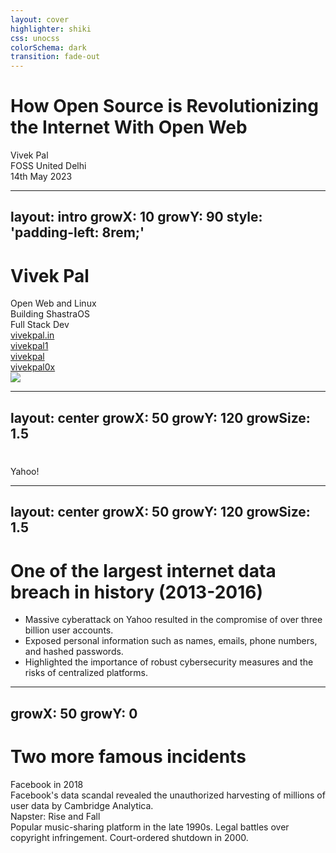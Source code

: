 ```yaml
---
layout: cover
highlighter: shiki
css: unocss
colorSchema: dark
transition: fade-out
---
```


<h1 flex="~ col">
<div>How Open Source is Revolutionizing the Internet<span inline-block i-ipfs-light text-1.2em mb-2/> With Open Web <b font-bold></b></div>
</h1>

<div text-sm tracking-widest>
Vivek Pal
</div>

<div abs-br mx-10 my-12 flex="~ col" text-sm text-right>
  <div>FOSS United Delhi</div>
  <div text-sm opacity-50>14th May 2023</div>
</div>

---
layout: intro
growX: 10
growY: 90
style: 'padding-left: 8rem;'
---

# Vivek Pal

<div class="leading-10 opacity-80">
Open Web and Linux<br>
Building ShastraOS<br>
Full Stack Dev<br>
</div>

<div my-10 w-min flex="~ gap-1" items-center justify-center>
  <div i-ri-user-3-line op50 ma text-xl/>
  <div><a href="https://vivekpal.in" target="_blank" class="border-none! font-300">vivekpal.in</a></div>
  <div i-ri-github-line op50 ma text-xl ml4/>
  <div><a href="https://github.com/vivekpal1" target="_blank" class="border-none! font-300">vivekpal1</a></div>
  <div i-ri-mastodon-line op50 ma text-xl ml4/>
  <div><a href="https://fosstodon.org/@vivekpal" target="_blank" class="border-none! >font-300">vivekpal</a></div>
  <div i-ri-twitter-line op50 ma text-xl ml4/>
  <div><a href="https://twitter.com/vivekpal0x" target="_blank" class="border-none! font-300">vivekpal0x</a></div>
</div>

<img src="https://vivekpal.in/avatar.png" rounded-full w-35 abs-tr mt-32 mr-40/>

<div flex="~ gap2">

</div>

---
layout: center
growX: 50
growY: 120
growSize: 1.5
---

#

<div flex="~ gap-2 items-center">
  <div i-ri-yahoo-fill text-8xl/>
  <div text-8xl font-bold>Yahoo!</div>
  <div i-ri-vercel-fill text-8xl/>
</div>

---
layout: center
growX: 50
growY: 120
growSize: 1.5
---

# One of the largest internet data breach in history (2013-2016)

- Massive cyberattack on Yahoo resulted in the compromise of over three billion user accounts.
- Exposed personal information such as names, emails, phone numbers, and hashed passwords.
- Highlighted the importance of robust cybersecurity measures and the risks of centralized platforms.



---
growX: 50
growY: 0
---

# Two more famous incidents

<div flex="~" justify-evenly items-center h-90>
<v-clicks>

<div flex="~ col" items-center>
<div text-2xl>Facebook in 2018</div>
<div text-base>Facebook's data scandal revealed the unauthorized harvesting of millions of user data by Cambridge Analytica.</div>
</div>

<div flex="~ col" items-center>
<div text-2xl>Napster: Rise and Fall</div>
<div text-base>Popular music-sharing platform in the late 1990s. Legal battles over copyright infringement. Court-ordered shutdown in 2000.</div>
</div>

</v-clicks>
</div>
